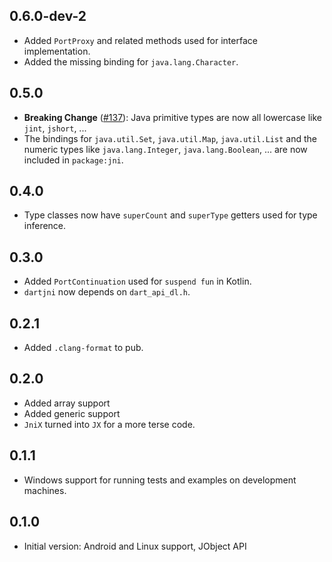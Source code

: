 ## 0.6.0-dev-2
* Added `PortProxy` and related methods used for interface implementation.
* Added the missing binding for `java.lang.Character`.

## 0.5.0
* **Breaking Change** ([#137](https://github.com/dart-lang/jnigen/issues/137)): Java primitive types are now all lowercase like `jint`, `jshort`, ...
* The bindings for `java.util.Set`, `java.util.Map`, `java.util.List` and the numeric types like `java.lang.Integer`, `java.lang.Boolean`, ... are now included in `package:jni`.

## 0.4.0
* Type classes now have `superCount` and `superType` getters used for type inference.

## 0.3.0
* Added `PortContinuation` used for `suspend fun` in Kotlin.
* `dartjni` now depends on `dart_api_dl.h`.

## 0.2.1
* Added `.clang-format` to pub.

## 0.2.0
* Added array support
* Added generic support
* `JniX` turned into `JX` for a more terse code.

## 0.1.1
* Windows support for running tests and examples on development machines.

## 0.1.0
* Initial version: Android and Linux support, JObject API

